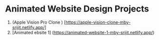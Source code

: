 # Animated Website Design Projects

1. (Apple Vision Pro Clone ) [https://apple-vision-clone-mby-srijit.netlify.app/]
2. [Animated ebsite 1] (https://animated-website-1-mby-srijit.netlify.app/)
